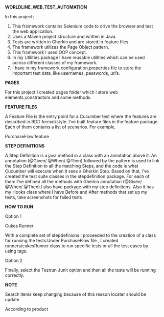 **WORLDLINE_WEB_TEST_AUTOMATION**

In this project;
1.	This framework contains Selenium code to drive the browser and test the web application.
2.	Uses a Maven project structure and written in Java.
3.	Tests are written in Gherkin and are stored in feature files.
4.	The framework utilizes the Page Object pattern.
5.  This framework I used OOP concept.
6.  In my Utilities package I have reusable utilities which can be used across different classes of my framework.
7.  I have in my framework configuration.properties file to store the important test data, like usernames, passwords, url’s.

**PAGES**

For this project I created pages folder which I store web elements,constractors and some methods.

**FEATURE FILES**

A Feature File is the entry point for a Cucumber test where the features are described in BDD format/style. I’ve built feature files in the feature package. Each of them contains a list of scenarios. For example,

PurchaseFlow.feature

**STEP DEFINITIONS**

A Step Definition is a java method in a class with an annotation above it. An annotation (@Given/ @When/ @Then) followed by the pattern is used to link the Step Definition to all the matching Steps, and the code is what Cucumber will execute when it sees a Gherkin Step.
Based on that, I’ve created the test suite classes in the stepdefinition package. For each of them I’ve defined all the methods with Gherkin annotation (@Given/ @When/ @Then).I also have package with my step definitions. Also it has my Hooks class where I have Before and After methods that set up my tests, take screenshots for failed tests


**HOW TO RUN**

Option 1

Cukes Runner

With a complete set of stepdefinions I proceeded to the creation of a class for running the tests.Under PurchaseFlow file , I created runners/cukesRunner class to run specific tests or all the test cases by using tags.

Option 2

Finally, select the Testrun Junit option and then all the tests will be running correctly.

**NOTE**

Search items keep changing because of this reason locater should be update

According to product

